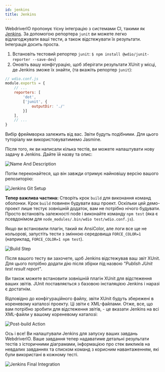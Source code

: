 ```yaml
---
id: jenkins
title: Jenkins
---
```


WebdriverIO пропонує тісну інтеграцію з системами CI, такими як [Jenkins](https://jenkins-ci.org). За допомогою репортера `junit` ви можете легко відлагоджувати ваші тести, а також відстежувати їх результати. Інтеграція досить проста.

1. Встановіть тестовий репортер `junit`: `$ npm install @wdio/junit-reporter --save-dev`)
1. Оновіть вашу конфігурацію, щоб зберігати результати XUnit у місці, де Jenkins зможе їх знайти,
    (та вкажіть репортер `junit`):

```js
// wdio.conf.js
module.exports = {
    // ...
    reporters: [
        'dot',
        ['junit', {
            outputDir: './'
        }]
    ],
    // ...
}
```

Вибір фреймворка залежить від вас. Звіти будуть подібними.
Для цього туторіалу ми використовуватимемо Jasmine.

Після того, як ви написали кілька тестів, ви можете налаштувати нову задачу в Jenkins. Дайте їй назву та опис:

![Name And Description](/img/jenkins/jobname.png "Name And Description")

Потім переконайтеся, що він завжди отримує найновішу версію вашого репозиторію:

![Jenkins Git Setup](/img/jenkins/gitsetup.png "Jenkins Git Setup")

**Тепер важлива частина:** Створіть крок `build` для виконання команд оболонки. Крок `build` повинен будувати ваш проект. Оскільки цей демо-проект лише тестує зовнішній додаток, вам не потрібно нічого будувати. Просто встановіть залежності node і виконайте команду `npm test` (яка є псевдонімом для `node_modules/.bin/wdio test/wdio.conf.js`).

Якщо ви встановили плагін, такий як AnsiColor, але логи все ще не кольорові, запустіть тести з змінною середовища `FORCE_COLOR=1` (наприклад, `FORCE_COLOR=1 npm test`).

![Build Step](/img/jenkins/runjob.png "Build Step")

Після вашого тесту ви захочете, щоб Jenkins відстежував ваш звіт XUnit. Для цього потрібно додати дію після збірки під назвою _"Publish JUnit test result report"_.

Ви також можете встановити зовнішній плагін XUnit для відстеження ваших звітів. JUnit поставляється з базовою інсталяцією Jenkins і наразі є достатнім.

Відповідно до конфігураційного файлу, звіти XUnit будуть збережені в кореневому каталозі проекту. Ці звіти є XML-файлами. Отже, все, що вам потрібно зробити для відстеження звітів, - це вказати Jenkins на всі XML-файли у вашому кореневому каталозі:

![Post-build Action](/img/jenkins/postjob.png "Post-build Action")

Ось і все! Ви налаштували Jenkins для запуску ваших завдань WebdriverIO. Ваше завдання тепер надаватиме детальні результати тестів з історичними діаграмами, інформацією про стек викликів на невдалих завданнях та списком команд з корисним навантаженням, які були використані в кожному тесті.

![Jenkins Final Integration](/img/jenkins/final.png "Jenkins Final Integration")
